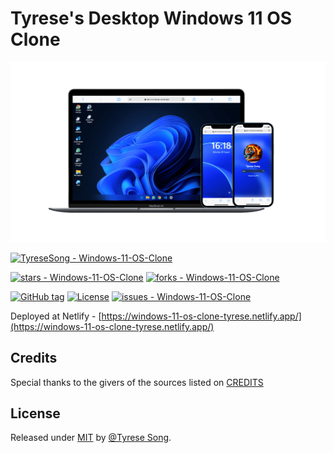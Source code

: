 # Tyrese's Desktop Windows 11 OS Clone

![Mockup](./docs/images/mockup.png)

[![TyreseSong - Windows-11-OS-Clone](https://img.shields.io/static/v1?label=TyreseSong&message=Windows-11-OS-Clone&color=blue&logo=github)](https://github.com/TyreseSong/Windows-11-OS-Clone "Go to GitHub repo")
<!-- [![pages-build-deployment](https://github.com/TyreseSong/Windows-11-OS-Clone/actions/workflows/pages/pages-build-deployment/badge.svg?branch=main)](https://github.com/TyreseSong/Windows-11-OS-Clone/actions/workflows/pages/pages-build-deployment) -->
[![stars - Windows-11-OS-Clone](https://img.shields.io/github/stars/TyreseSong/Windows-11-OS-Clone?style=social)](https://github.com/TyreseSong/Windows-11-OS-Clone)
[![forks - Windows-11-OS-Clone](https://img.shields.io/github/forks/TyreseSong/Windows-11-OS-Clone?style=social)](https://github.com/TyreseSong/Windows-11-OS-Clone)

[![GitHub tag](https://img.shields.io/github/tag/TyreseSong/Windows-11-OS-Clone?include_prereleases=&sort=semver&color=blue)](https://github.com/TyreseSong/Windows-11-OS-Clone/releases/)
[![License](https://img.shields.io/badge/License-MIT-blue)](#license)
[![issues - Windows-11-OS-Clone](https://img.shields.io/github/issues/TyreseSong/Windows-11-OS-Clone)](https://github.com/TyreseSong/Windows-11-OS-Clone/issues)

Deployed at Netlify - [https://windows-11-os-clone-tyrese.netlify.app/](https://windows-11-os-clone-tyrese.netlify.app/)

## Credits

Special thanks to the givers of the sources listed on [CREDITS](https://github.com/TyreseSong/Windows-11-OS-Clone/blob/main/CREDITS.md)

## License

Released under [MIT](/LICENSE) by [@Tyrese Song](https://github.com/TyreseSong).
